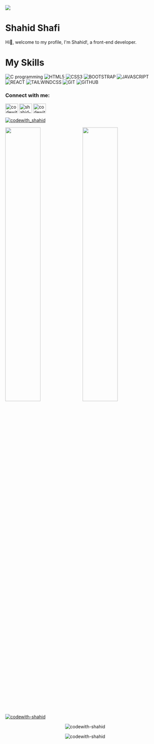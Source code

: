 ![](https://pbs.twimg.com/profile_banners/1497596794188210178/1655614045/1500x500) 
# **Shahid Shafi**
Hi👋, welcome to my profile, I'm Shahid!, a front-end developer.

# My Skills 
<p width="100%"> 
<img align="" margin-top="10%" alt="C programming" src="https://img.shields.io/badge/c-%2300599C.svg?style=for-the-badge&logo=c&logoColor=white"/>
<img align="" alt="HTML5" src="https://img.shields.io/badge/html5-%23E34F26.svg?style=for-the-badge&logo=html5&logoColor=white"/>
<img align="" alt="CSS3" src="https://img.shields.io/badge/css3-%231572B6.svg?style=for-the-badge&logo=css3&logoColor=white"/>
<img align="" alt="BOOTSTRAP" src="https://img.shields.io/badge/bootstrap-%23563D7C.svg?style=for-the-badge&logo=bootstrap&logoColor=white"/>
<img align="" alt="JAVASCRIPT" src="https://img.shields.io/badge/javascript-%23323330.svg?style=for-the-badge&logo=javascript&logoColor=%23F7DF1E"/>
<img align="" alt="REACT" src="https://img.shields.io/badge/react-%2320232a.svg?style=for-the-badge&logo=react&logoColor=%2361DAFB" />
<img align="" alt="TAILWINDCSS" src="https://img.shields.io/badge/tailwindcss-%2338B2AC.svg?style=for-the-badge&logo=tailwind-css&logoColor=white"/>
<img align="" alt="GIT" src="https://img.shields.io/badge/git-%23F05033.svg?style=for-the-badge&logo=git&logoColor=white"/>
<img align="" alt="GITHUB" src="https://img.shields.io/badge/github-%23121011.svg?style=for-the-badge&logo=github&logoColor=white"/>
<p/>

<h3 align="left">Connect with me:</h3>
<p align="left">
<a href="https://twitter.com/codewith_shahid" target="blank"><img align="center" src="https://raw.githubusercontent.com/rahuldkjain/github-profile-readme-generator/master/src/images/icons/Social/twitter.svg" alt="codewith_shahid" height="30" width="40" /></a>
<a href="https://linkedin.com/in/shahid-shafi" target="blank"><img align="center" src="https://raw.githubusercontent.com/rahuldkjain/github-profile-readme-generator/master/src/images/icons/Social/linked-in-alt.svg" alt="shahid-shafi" height="30" width="40" /></a>
<a href="https://instagram.com/codewith_shahid" target="blank"><img align="center" src="https://raw.githubusercontent.com/rahuldkjain/github-profile-readme-generator/master/src/images/icons/Social/instagram.svg" alt="codewith_shahid" height="30" width="40" /></a>
 
<p align="left"> <a href="https://twitter.com/codewith_shahid" target="blank"><img src="https://img.shields.io/twitter/follow/codewith_shahid?logo=twitter&style=for-the-badge" alt="codewith_shahid" /></a> </p>
</p>

<p><img  align="left" width="47%" src="https://github-readme-stats.vercel.app/api?username=codewith-shahid&show_icons=true&theme=radical"/></p>
<p>&nbsp;<img  align="center" width="47%" src="https://github-readme-stats.vercel.app/api/top-langs/?username=codewith-shahid&layout=compact&theme=radical"/></p>

<p align="left"> <a href="https://github.com/ryo-ma/github-profile-trophy"><img src="https://github-profile-trophy.vercel.app/?username=codewith-shahid" alt="codewith-shahid" /></a> </p>

<p align="center"><img src="https://github-readme-streak-stats.herokuapp.com/?user=codewith-shahid&" alt="codewith-shahid" /></p>
<p align="center"> <img src="https://komarev.com/ghpvc/?username=codewith-shahid&label=Profile%20views&color=0e75b6&style=flat" alt="codewith-shahid" /> </p>
